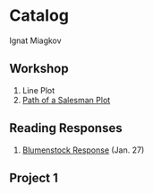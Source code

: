 # Catalog

Ignat Miagkov 

## Workshop

1. Line Plot
2. [Path of a Salesman Plot](https://github.com/ignatius525/workshop/blob/master/getting_started.R)

## Reading Responses

1. [Blumenstock Response](https://github.com/ignatius525/workshop/blob/master/blumenstock.md) (Jan. 27)

## Project 1

